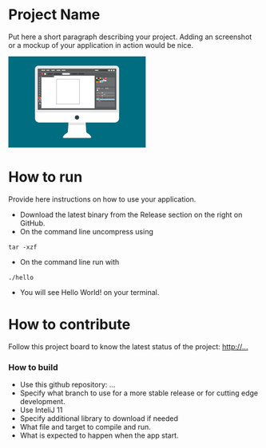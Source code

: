 # Project Name
Put here a short paragraph describing your project. 
Adding an screenshot or a mockup of your application in action would be nice.  

![This is a screenshot.](res/images.png)
# How to run
Provide here instructions on how to use your application.   
- Download the latest binary from the Release section on the right on GitHub.  
- On the command line uncompress using
```
tar -xzf  
```
- On the command line run with
```
./hello
```
- You will see Hello World! on your terminal. 

# How to contribute
Follow this project board to know the latest status of the project: [http://...]([http://...])  

### How to build
- Use this github repository: ... 
- Specify what branch to use for a more stable release or for cutting edge development.  
- Use InteliJ 11
- Specify additional library to download if needed 
- What file and target to compile and run. 
- What is expected to happen when the app start. 
